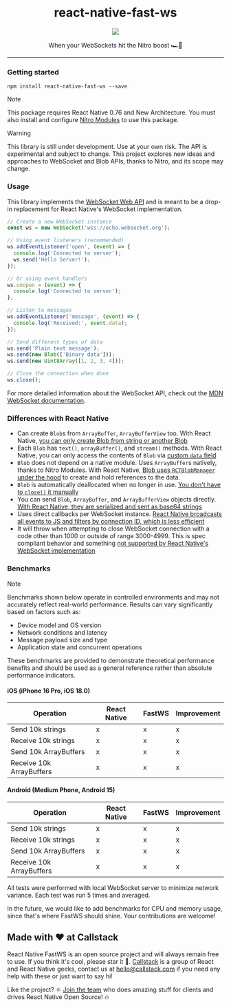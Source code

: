 <div align="center">
  <h1>react-native-fast-ws</h1>
</div>

<p align="center">
  <img src="https://media1.tenor.com/m/7Ienx0j5cqoAAAAC/fast-and.gif" />
</p>

<p align="center">
  When your WebSockets hit the Nitro boost 🏎️💨
</p>


---

### Getting started

```
npm install react-native-fast-ws --save
```

> [!NOTE]
> This package requires React Native 0.76 and New Architecture. You must also install and configure [Nitro Modules](https://github.com/mrousavy/nitro) to use this package.

> [!WARNING]
> This library is still under development. Use at your own risk. The API is experimental and subject to change. This project explores new ideas and approaches to WebSocket and Blob APIs, thanks to Nitro, and its scope may change.

### Usage

This library implements the [WebSocket Web API](https://developer.mozilla.org/en-US/docs/Web/API/WebSocket) and is meant to be a drop-in replacement for React Native's WebSocket implementation.

```ts
// Create a new WebSocket instance
const ws = new WebSocket('wss://echo.websocket.org');

// Using event listeners (recommended)
ws.addEventListener('open', (event) => {
  console.log('Connected to server');
  ws.send('Hello Server!');
});

// Or using event handlers
ws.onopen = (event) => {
  console.log('Connected to server');
};

// Listen to messages
ws.addEventListener('message', (event) => {
  console.log('Received:', event.data);
});

// Send different types of data
ws.send('Plain text message');
ws.send(new Blob(['Binary data']));
ws.send(new Uint8Array([1, 2, 3, 4]));

// Close the connection when done
ws.close();
```

For more detailed information about the WebSocket API, check out the [MDN WebSocket documentation](https://developer.mozilla.org/en-US/docs/Web/API/WebSocket).

### Differences with React Native

- Can create `Blob`s from `ArrayBuffer`, `ArrayBufferView` too. With React Native, [you can only create Blob from string or another Blob](https://github.com/facebook/react-native/blob/af384a914a4e9ef6a5d25b00bc14b0483e5af879/packages/react-native/Libraries/Blob/BlobManager.js#L69-L73)
- Each `Blob` has `text()`, `arrayBuffer()`, and `stream()` methods. With React Native, you can only access the contents of `Blob` via [custom `data` field](https://github.com/facebook/react-native/blob/af384a914a4e9ef6a5d25b00bc14b0483e5af879/packages/react-native/Libraries/Blob/Blob.js#L75-L82)
- `Blob` does not depend on a native module. Uses `ArrayBuffer`s natively, thanks to Nitro Modules. With React Native, [Blob uses `RCTBlobManager` under the hood](https://github.com/facebook/react-native/blob/bd323929dc5be5666ee36043babec7d981a095dc/packages/react-native/Libraries/Blob/RCTBlobManager.h#L15) to create and hold references to the data.
- `Blob` is automatically deallocated when no longer in use. [You don't have to `close()` it manually](https://github.com/facebook/react-native/blob/bd323929dc5be5666ee36043babec7d981a095dc/packages/react-native/Libraries/Blob/Blob.js#L122-L138)
- You can send `Blob`, `ArrayBuffer`, and `ArrayBufferView` objects directly. [With React Native, they are serialized and sent as base64 strings](https://github.com/facebook/react-native/blob/af384a914a4e9ef6a5d25b00bc14b0483e5af879/packages/react-native/Libraries/WebSocket/WebSocket.js#L201-L203)
- Uses direct callbacks per WebSocket instance. [React Native broadcasts all events to JS and filters by connection ID, which is less efficient](https://github.com/facebook/react-native/blob/af384a914a4e9ef6a5d25b00bc14b0483e5af879/packages/react-native/React/CoreModules/RCTWebSocketModule.mm#L144-L157)
- It will throw when attempting to close WebSocket connection with a code other than 1000 or outside of range 3000-4999. This is spec compliant behavior and something [not supported by React Native's WebSocket implementation](https://github.com/facebook/react-native/blob/af384a914a4e9ef6a5d25b00bc14b0483e5af879/packages/react-native/Libraries/WebSocket/WebSocket.js#L221)

### Benchmarks

> [!NOTE]
> Benchmarks shown below operate in controlled environments and may not accurately reflect real-world performance. Results can vary significantly based on factors such as:
> - Device model and OS version
> - Network conditions and latency
> - Message payload size and type
> - Application state and concurrent operations

These benchmarks are provided to demonstrate theoretical performance benefits and should be used as a general reference rather than absolute performance indicators.

#### iOS (iPhone 16 Pro, iOS 18.0)

| Operation | React Native | FastWS | Improvement |
|-----------|--------------|--------|-------------|
| Send 10k strings | x | x | x |
| Receive 10k strings | x | x | x |
| Send 10k ArrayBuffers | x | x | x |
| Receive 10k ArrayBuffers | x | x | x |

#### Android (Medium Phone, Android 15)

| Operation | React Native | FastWS | Improvement |
|-----------|--------------|--------|-------------|
| Send 10k strings | x | x | x |
| Receive 10k strings | x | x | x |
| Send 10k ArrayBuffers | x | x | x |
| Receive 10k ArrayBuffers | x | x | x |

All tests were performed with local WebSocket server to minimize network variance. Each test was run 5 times and averaged.

In the future, we would like to add benchmarks for CPU and memory usage, since that's where FastWS should shine. Your contributions are welcome!

## Made with ❤️ at Callstack

React Native FastWS is an open source project and will always remain free to use. If you think it's cool, please star it 🌟. [Callstack](https://callstack.com) is a group of React and React Native geeks, contact us at [hello@callstack.com](mailto:hello@callstack.com) if you need any help with these or just want to say hi!

Like the project? ⚛️ [Join the team](https://callstack.com/careers/?utm_campaign=Senior_RN&utm_source=github&utm_medium=readme) who does amazing stuff for clients and drives React Native Open Source! 🔥
